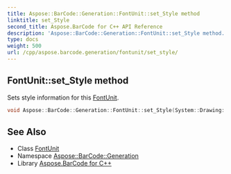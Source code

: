 ```yaml
---
title: Aspose::BarCode::Generation::FontUnit::set_Style method
linktitle: set_Style
second_title: Aspose.BarCode for C++ API Reference
description: 'Aspose::BarCode::Generation::FontUnit::set_Style method. Sets style information for this FontUnit in C++.'
type: docs
weight: 500
url: /cpp/aspose.barcode.generation/fontunit/set_style/
---
```

## FontUnit::set_Style method


Sets style information for this [FontUnit](../).

```cpp
void Aspose::BarCode::Generation::FontUnit::set_Style(System::Drawing::FontStyle value)
```

## See Also

* Class [FontUnit](../)
* Namespace [Aspose::BarCode::Generation](../../)
* Library [Aspose.BarCode for C++](../../../)
